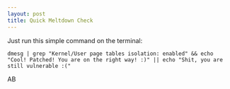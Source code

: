 ```yaml
---
layout: post
title: Quick Meltdown Check
---
```


Just run this simple command on the terminal:

```
dmesg | grep "Kernel/User page tables isolation: enabled" && echo "Cool! Patched! You are on the right way! :)" || echo "Shit, you are still vulnerable :("
```


AB
